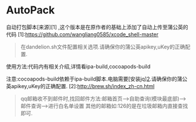# AutoPack
自动打包脚本[来源][1] ,这个版本是在原作者的基础上添加了自动上传至蒲公英的代码
[1]:https://github.com/wangliang0585/xcode_shell-master

>在dandelion.sh文件配置相关选项.请确保你的蒲公英apikey,uKey的正确配置.

使用方法:代码内有相关介绍,详情看ipa-build,cocoapods-build

注意:cocoapods-build依赖于ipa-build脚本.电脑需要[安装jq][2](解析蒲公英返回结果使用).请确保你的蒲公英apikey,uKey的正确配置.
[2]:http://brew.sh/index_zh-cn.html

>qq邮箱收不到邮件时,找回邮件方法:邮箱首页-->自助查询(模块最底部)-->邮件查询-->进行白名单设置
其他的邮箱如:126的是在垃圾邮箱内直接查找即可.